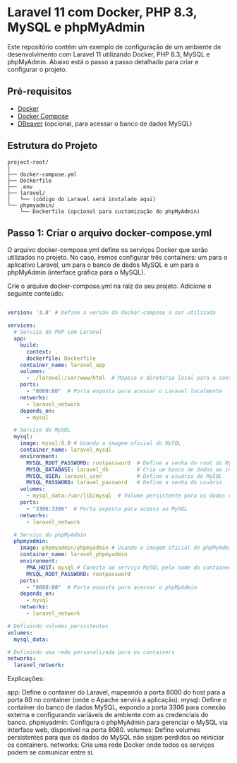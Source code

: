 # Laravel 11 com Docker, PHP 8.3, MySQL e phpMyAdmin

Este repositório contém um exemplo de configuração de um ambiente de desenvolvimento com Laravel 11 utilizando Docker, PHP 8.3, MySQL e phpMyAdmin. Abaixo está o passo a passo detalhado para criar e configurar o projeto.

## Pré-requisitos

- [Docker](https://www.docker.com/get-started)
- [Docker Compose](https://docs.docker.com/compose/install/)
- [DBeaver](https://dbeaver.io/) (opcional, para acessar o banco de dados MySQL)

## Estrutura do Projeto

```plaintext
project-root/
│
├── docker-compose.yml
├── Dockerfile
├── .env
├── laravel/
│   └── (código do Laravel será instalado aqui)
└── phpmyadmin/
    └── Dockerfile (opcional para customização do phpMyAdmin)
```

## Passo 1: Criar o arquivo docker-compose.yml
O arquivo docker-compose.yml define os serviços Docker que serão utilizados no projeto. No caso, iremos configurar três containers: um para o aplicativo Laravel, um para o banco de dados MySQL e um para o phpMyAdmin (interface gráfica para o MySQL).

Crie o arquivo docker-compose.yml na raiz do seu projeto.
Adicione o seguinte conteúdo:

```yaml

version: '3.8' # Define a versão do docker-compose a ser utilizada

services:
  # Serviço do PHP com Laravel
  app:
    build:
      context: .
      dockerfile: Dockerfile
    container_name: laravel_app
    volumes:
      - ./laravel:/var/www/html  # Mapeia o diretório local para o container
    ports:
      - "8000:80"  # Porta exposta para acessar o Laravel localmente
    networks:
      - laravel_network
    depends_on:
      - mysql

  # Serviço do MySQL
  mysql:
    image: mysql:8.0 # Usando a imagem oficial do MySQL
    container_name: laravel_mysql
    environment:
      MYSQL_ROOT_PASSWORD: rootpassword  # Define a senha do root do MySQL
      MYSQL_DATABASE: laravel_db         # Cria um banco de dados ao iniciar o container
      MYSQL_USER: laravel_user           # Define o usuário do MySQL
      MYSQL_PASSWORD: laravel_password   # Define a senha do usuário
    volumes:
      - mysql_data:/var/lib/mysql  # Volume persistente para os dados do MySQL
    ports:
      - "3306:3306"  # Porta exposta para acesso ao MySQL
    networks:
      - laravel_network

  # Serviço do phpMyAdmin
  phpmyadmin:
    image: phpmyadmin/phpmyadmin # Usando a imagem oficial do phpMyAdmin
    container_name: laravel_phpmyadmin
    environment:
      PMA_HOST: mysql # Conecta ao serviço MySQL pelo nome do container
      MYSQL_ROOT_PASSWORD: rootpassword
    ports:
      - "8080:80"  # Porta exposta para acessar o phpMyAdmin
    depends_on:
      - mysql
    networks:
      - laravel_network

# Definindo volumes persistentes
volumes:
  mysql_data:

# Definindo uma rede personalizada para os containers
networks:
  laravel_network:

```

Explicações:

app: Define o container do Laravel, mapeando a porta 8000 do host para a porta 80 no container (onde o Apache servirá a aplicação).
mysql: Define o container do banco de dados MySQL, expondo a porta 3306 para conexão externa e configurando variáveis de ambiente com as credenciais do banco.
phpmyadmin: Configura o phpMyAdmin para gerenciar o MySQL via interface web, disponível na porta 8080.
volumes: Define volumes persistentes para que os dados do MySQL não sejam perdidos ao reiniciar os containers.
networks: Cria uma rede Docker onde todos os serviços podem se comunicar entre si.
